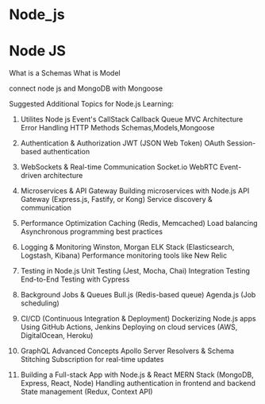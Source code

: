 # Node_js

# Node JS

What is a Schemas
What is Model

connect node js and MongoDB with Mongoose

<!-- Topic's  -->

Suggested Additional Topics for Node.js Learning:

1. Utilites
   Node js Event's
   CallStack
   Callback Queue
   MVC Architecture
   Error Handling
   HTTP Methods
   Schemas,Models,Mongoose

2. Authentication & Authorization
   JWT (JSON Web Token)
   OAuth
   Session-based authentication

3. WebSockets & Real-time Communication
   Socket.io
   WebRTC
   Event-driven architecture

4. Microservices & API Gateway
   Building microservices with Node.js
   API Gateway (Express.js, Fastify, or Kong)
   Service discovery & communication

5. Performance Optimization
   Caching (Redis, Memcached)
   Load balancing
   Asynchronous programming best practices

6. Logging & Monitoring
   Winston, Morgan
   ELK Stack (Elasticsearch, Logstash, Kibana)
   Performance monitoring tools like New Relic

7. Testing in Node.js
   Unit Testing (Jest, Mocha, Chai)
   Integration Testing
   End-to-End Testing with Cypress

8. Background Jobs & Queues
   Bull.js (Redis-based queue)
   Agenda.js (Job scheduling)

9. CI/CD (Continuous Integration & Deployment)
   Dockerizing Node.js apps
   Using GitHub Actions, Jenkins
   Deploying on cloud services (AWS, DigitalOcean, Heroku)

10. GraphQL Advanced Concepts
    Apollo Server
    Resolvers & Schema Stitching
    Subscription for real-time updates

11. Building a Full-stack App with Node.js & React
    MERN Stack (MongoDB, Express, React, Node)
    Handling authentication in frontend and backend
    State management (Redux, Context API)

